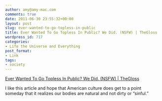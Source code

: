 ```yaml
---
author: amy@amy-mac.com
comments: true
date: 2011-06-30 23:55:32+00:00
layout: post
slug: ever-wanted-to-go-topless-in-public
title: Ever Wanted To Go Topless In Public? We Did. (NSFW) | TheGloss
wordpress_id: 717
categories:
- Life the Universe and Everything
post_format:
- Link
tags:
- society
---
```


[Ever Wanted To Go Topless In Public? We Did. (NSFW) | TheGloss](http://thegloss.com/beauty/sunday-in-the-park-with-boobs/)




I like this article and hope that American culture does get to a point someday that it realizes our bodies are natural and not dirty or “sinful.”


